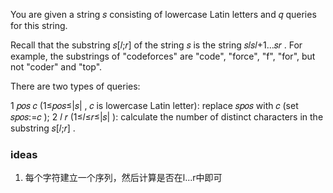 You are given a string 𝑠
 consisting of lowercase Latin letters and 𝑞
 queries for this string.

Recall that the substring 𝑠[𝑙;𝑟]
 of the string 𝑠
 is the string 𝑠𝑙𝑠𝑙+1…𝑠𝑟
. For example, the substrings of "codeforces" are "code", "force", "f", "for", but not "coder" and "top".

There are two types of queries:

1 𝑝𝑜𝑠 𝑐
 (1≤𝑝𝑜𝑠≤|𝑠|
, 𝑐
 is lowercase Latin letter): replace 𝑠𝑝𝑜𝑠
 with 𝑐
 (set 𝑠𝑝𝑜𝑠:=𝑐
);
2 𝑙 𝑟
 (1≤𝑙≤𝑟≤|𝑠|
): calculate the number of distinct characters in the substring 𝑠[𝑙;𝑟]
.

### ideas
1. 每个字符建立一个序列，然后计算是否在l...r中即可